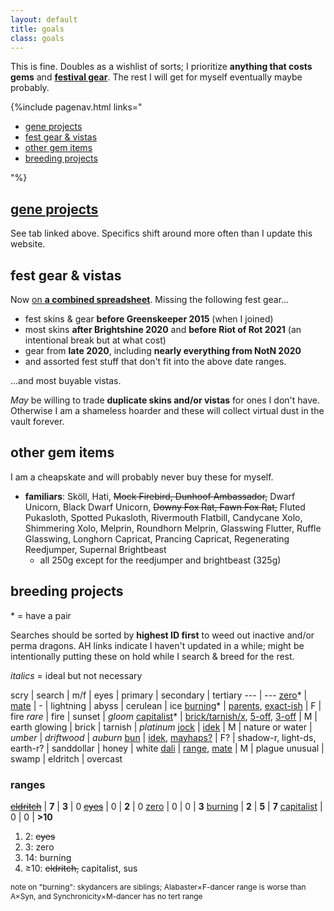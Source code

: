 ```yaml
---
layout: default
title: goals
class: goals
---
```

This is fine. Doubles as a wishlist of sorts; I prioritize **anything that costs gems** and **[festival gear](https://docs.google.com/spreadsheets/d/1-mLVoA-2ItW951fS9JMNEpV1myB50YQLFdc545EiBGU/edit?usp=sharing)**. The rest I will get for myself eventually maybe probably.

{%include pagenav.html links="<ul><li><a href='#gene-projects'>gene projects</a></li><li><a href='#fest-gear--vistas'>fest gear & vistas</a></li><li><a href='#other-gem-items'>other gem items</a></li><li><a href='#breeding-projects'>breeding projects</a></li></ul>"%}

## [gene projects](https://www1.flightrising.com/lair/138250/1942989)

See tab linked above. Specifics shift around more often than I update this website.

<!--
normal text: treasure; <b>bold: gems</b>; <i>italic: Baldwin, Swipp, or coli</i>

dragon | breed/other | primary | secondary | tertiary
--- | ---
dragon | breed/other | primary | secondary | tertiary
-->

## fest gear & vistas

Now [on <b>a combined spreadsheet</b>](https://docs.google.com/spreadsheets/d/1-mLVoA-2ItW951fS9JMNEpV1myB50YQLFdc545EiBGU/edit?usp=sharing). Missing the following fest gear...

- fest skins & gear <b>before Greenskeeper 2015</b> (when I joined)
- most skins <b>after Brightshine 2020</b> and <b>before Riot of Rot 2021</b> (an intentional break but at what cost)
- gear from <b>late 2020</b>, including <b>nearly everything from NotN 2020</b>
- and assorted fest stuff that don't fit into the above date ranges.

...and most buyable vistas.

*May* be willing to trade **duplicate skins and/or vistas** for ones I don't have. Otherwise I am a shameless hoarder and these will collect virtual dust in the vault forever.

## other gem items

I am a cheapskate and will probably never buy these for myself.

<!-- - <b>apparel</b>: currently none, keeping this section in case it becomes relevant again anyway-->
- <b>familiars</b>: Sköll, Hati, ~~Mock Firebird, Dunhoof Ambassador,~~ Dwarf Unicorn, Black Dwarf Unicorn, ~~Downy Fox Rat, Fawn Fox Rat,~~ Fluted Pukasloth, Spotted Pukasloth, Rivermouth Flatbill, Candycane Xolo, Shimmering Xolo, Melprin, Roundhorn Melprin, Glasswing Flutter, Ruffle Glasswing, Longhorn Capricat, Prancing Capricat, Regenerating Reedjumper, Supernal Brightbeast
	- all 250g except for the reedjumper and brightbeast (325g)

## breeding projects

\* = have a pair

Searches should be sorted by <b>highest ID first</b> to weed out inactive and/or perma dragons. AH links indicate I haven't updated in a while; might be intentionally putting these on hold while I search & breed for the rest.

<!--hasn't been active for a long while
### [i cannot be stopped](https://flightrising.com/main.php?p=lair&id=154165&tab=dragon&did=24247054)

scry | search | m/f | eyes | primary | secondary | tertiary
--- | ---
[eldritch](https://www1.flightrising.com/scrying/predict?breed=3&gender=1&age=1&bodygene=23&body=96&winggene=23&wings=75&tertgene=15&tert=96&element=11&eyetype=0)\* | [range](https://www1.flightrising.com/auction-house/buy/realm/dragons?d_body_range=126-28&d_wings_range=167-172&d_tert_range=126-28&collapse=1), [mate](https://www1.flightrising.com/search/dragons?sort=id_desc&name=&exalted=0&progen=&breed=&bodygene=&winggene=&tertgene=&gender=1&body=&wings=&tert=96&element=&body_range=96-28&wings_range=75-84&tert_range=&age=&rtb=&gen1=&pattern=&id_length=&level_min=&level_max=&eyetype=&hibernal_cooldown_status=&ancient=&named=&hibernal=&sort=id_desc&collapse=1), [exact](https://www1.flightrising.com/search/dragons?sort=id_desc&name=&exalted=0&progen=&breed=&bodygene=&winggene=&tertgene=&gender=&body=96&wings=75&tert=&element=&body_range=&wings_range=&tert_range=&age=&rtb=&gen1=&pattern=XYX&id_length=&level_min=&level_max=&eyetype=&hibernal_cooldown_status=&ancient=&named=&hibernal=&sort=id_desc&collapse=1) | F |  fire | abyss | marigold | abyss
[arcane1](https://www1.flightrising.com/scrying/predict?breed=17&gender=1&age=1&bodygene=29&body=155&winggene=28&wings=66&tertgene=26&tert=66&element=9&eyetype=0) | [range](https://www1.flightrising.com/auction-house/buy/realm/dragons?d_body_range=130-123&d_wings_range=160-85&d_tert_range=160-85&collapse=1), [mate](https://www1.flightrising.com/search/dragons?sort=id_desc&name=&exalted=0&progen=&breed=&bodygene=&winggene=&tertgene=&gender=0&body=&wings=&tert=66&element=&body_range=155-123&wings_range=66-85&tert_range=&age=&rtb=&gen1=&pattern=&id_length=&level_min=&level_max=&eyetype=&hibernal_cooldown_status=&ancient=&named=&hibernal=&sort=id_desc), [exact](https://www1.flightrising.com/search/dragons?sort=id_desc&name=&exalted=0&progen=&breed=&bodygene=&winggene=&tertgene=&gender=&body=155&wings=66&tert=&element=&body_range=&wings_range=&tert_range=&age=&rtb=&gen1=&pattern=XYY&id_length=&level_min=&level_max=&eyetype=&hibernal_cooldown_status=&ancient=&named=&hibernal=&sort=id_desc&collapse=1) | F | arcane | chartreuse | pink | pink
[arcane2](https://www1.flightrising.com/scrying/predict?breed=17&gender=0&age=1&bodygene=29&body=115&winggene=29&wings=155&tertgene=26&tert=66&element=9&eyetype=0) | [range](https://www1.flightrising.com/auction-house/buy/realm/dragons?d_body_range=173-93&d_wings_range=130-123&d_tert_range=160-85&collapse=1), [mate](https://www1.flightrising.com/search/dragons?sort=id_desc&name=&exalted=0&progen=&breed=17&bodygene=&winggene=&tertgene=&gender=1&body=115&wings=155&tert=&element=&body_range=&wings_range=&tert_range=66-65&age=&rtb=&gen1=&pattern=&id_length=&level_min=&level_max=&eyetype=&hibernal_cooldown_status=&ancient=&named=&hibernal=&sort=id_desc), [exact](https://www1.flightrising.com/search/dragons?sort=id_desc&name=&exalted=0&progen=&breed=&bodygene=&winggene=&tertgene=&gender=&body=115&wings=155&tert=66&element=&body_range=&wings_range=&tert_range=&age=&rtb=&gen1=&pattern=&id_length=&level_min=&level_max=&eyetype=&hibernal_cooldown_status=&ancient=&named=&hibernal=&sort=id_desc&collapse=1) | M | arcane | moss | chartreuse | pink
[F](https://www1.flightrising.com/scrying/predict?breed=18&gender=0&age=1&bodygene=47&body=126&winggene=54&wings=10&tertgene=42&tert=116&element=4&eyetype=5) | [range](https://www1.flightrising.com/auction-house/buy/realm/dragons?d_body_range=23-26&d_wings_range=70-11&d_tert_range=169-161&collapse=1), [exact](https://www1.flightrising.com/search/dragons?sort=id_desc&name=&exalted=0&progen=&breed=&bodygene=&winggene=&tertgene=&gender=&body=126&wings=10&tert=116&element=&body_range=&wings_range=&tert_range=&age=&rtb=&gen1=&pattern=&id_length=&level_min=&level_max=&eyetype=&hibernal_cooldown_status=&ancient=&named=&hibernal=&sort=id_desc&collapse=1) | M | water multigaze | overcast | obsidian | cherry
[eyes](https://www1.flightrising.com/scrying/predict?breed=7&gender=0&age=1&bodygene=18&body=10&winggene=5&wings=90&tertgene=24&tert=98&element=6&eyetype=8)\* | [mate](https://www1.flightrising.com/search/dragons?sort=id_desc&name=&exalted=0&progen=&breed=&bodygene=&winggene=&tertgene=&gender=1&body=10&wings=90&tert=98&element=&body_range=&wings_range=&tert_range=&age=&rtb=&gen1=&pattern=&id_length=&level_min=&level_max=&eyetype=&hibernal_cooldown_status=&ancient=&named=&hibernal=&silhouette_unlocked=&sort=id_desc&nocollapse=1), [exact](https://www1.flightrising.com/search/dragons?sort=id_desc&name=&exalted=0&progen=&breed=&bodygene=&winggene=&tertgene=&gender=&body=10&wings=90&tert=98&element=&body_range=&wings_range=&tert_range=&age=&rtb=&gen1=&pattern=&id_length=&level_min=&level_max=&eyetype=&hibernal_cooldown_status=&ancient=&named=&hibernal=&sort=id_desc&nocollapse=1) | M | ice | obsidian | ultramarine | gloom

### eventually-->

<i>italics</i> = ideal but not necessary

scry | search | m/f | eyes | primary | secondary | tertiary
--- | ---
[zero](https://www1.flightrising.com/scrying/predict?breed=13&gender=0&age=1&bodygene=15&body=96&winggene=20&wings=117&tertgene=5&tert=3&element=5&eyetype=0)\* | [mate](https://www1.flightrising.com/search/dragons?sort=id_desc&name=&exalted=0&progen=&breed=&bodygene=&winggene=&tertgene=&body=96&wings=117&tert=3&element=&body_range=&wings_range=&tert_range=&age=&rtb=&gen1=&pattern=&id_length=&level_min=&level_max=&eyetype=&hibernal_cooldown_status=&ancient=&named=&hibernal=&silhouette_unlocked=&sort=id_desc&nocollapse=1) | - | lightning | abyss | cerulean | ice
[burning](https://www1.flightrising.com/scrying/predict?breed=18&gender=1&age=1&bodygene=56&body=48&winggene=56&wings=172&tertgene=48&tert=98&element=11&eyetype=3)\* | [parents](https://www1.flightrising.com/search/dragons?page=1&sort=id_asc&name=&exalted=0&progen=&breed=&bodygene=&winggene=&tertgene=&gender=&body=&wings=&tert=&element=&body_range=133-158&wings_range=84-105&tert_range=91-8&age=&rtb=&gen1=&pattern=&id_length=&level_min=&level_max=&eyetype=&hibernal_cooldown_status=&ancient=&named=&hibernal=&silhouette_unlocked=&sort=id_desc&page=1&nocollapse=1), [exact-ish](https://www1.flightrising.com/search/dragons?sort=id_desc&name=&exalted=0&progen=&breed=&bodygene=&winggene=&tertgene=&gender=&body=48&wings=172&tert=&element=&body_range=&wings_range=&tert_range=146-8&age=&rtb=&gen1=&pattern=&id_length=&level_min=&level_max=&eyetype=&hibernal_cooldown_status=&ancient=&named=&hibernal=&silhouette_unlocked=&sort=id_desc&nocollapse=1) | F | fire <i>rare</i> | fire | sunset | <i>gloom</i>
[capitalist](https://www1.flightrising.com/scrying/predict?breed=8&gender=0&age=1&bodygene=24&body=107&winggene=17&wings=124&tertgene=21&tert=4&element=1&eyetype=7)\* | [brick/tarnish/x](https://www1.flightrising.com/search/dragons?page=1&sort=id_asc&name=&exalted=0&progen=&breed=8%2C10%2C12%2C11&bodygene=&winggene=&tertgene=&gender=&body=107&wings=124&tert=&element=&body_range=&wings_range=&tert_range=&age=&rtb=&gen1=&pattern=&id_length=&level_min=&level_max=&eyetype=&hibernal_cooldown_status=&ancient=&named=&hibernal=&silhouette_unlocked=&sort=id_desc), [5-off](https://www1.flightrising.com/search/dragons?page=1&sort=id_asc&name=&exalted=0&progen=&breed=8%2C12%2C10%2C11&bodygene=&winggene=&tertgene=&gender=&body=&wings=&tert=&element=&body_range=107-87%2C107-65&wings_range=124-106%2C124-94&tert_range=4-97%2C4-98&age=&rtb=&gen1=&pattern=&id_length=&level_min=&level_max=&eyetype=&hibernal_cooldown_status=&ancient=&named=&hibernal=&silhouette_unlocked=&sort=id_desc), [3-off](https://www1.flightrising.com/search/dragons?page=1&sort=id_asc&name=&exalted=0&progen=&breed=8%2C12%2C10%2C11&bodygene=&winggene=&tertgene=&gender=&body=&wings=&tert=&element=&body_range=107-168%2C107-164&wings_range=124-157%2C124-56&tert_range=4-74%2C4-6&age=&rtb=&gen1=&pattern=&id_length=&level_min=&level_max=&eyetype=&hibernal_cooldown_status=&ancient=&named=&hibernal=&silhouette_unlocked=&sort=id_desc) | M | earth glowing | brick | tarnish | *platinum*
[jock](https://www1.flightrising.com/search/dragons?page=1&sort=id_asc&name=&exalted=0&progen=&breed=&bodygene=&winggene=&tertgene=&gender=0&body=157%2C165%2C166&wings=165%2C157%2C166&tert=166%2C165%2C157%2C125&element=4%2C10&body_range=&wings_range=&tert_range=&age=&rtb=&gen1=&pattern=XYZ&id_length=&level_min=&level_max=&eyetype=&hibernal_cooldown_status=&ancient=&named=&hibernal=&silhouette_unlocked=&sort=id_desc&nocollapse=1) | [idek](https://www1.flightrising.com/search/dragons?sort=id_desc&name=&exalted=0&progen=&breed=&bodygene=&winggene=&tertgene=&gender=0&body=157%2C165%2C166&wings=165%2C157%2C166&tert=166%2C165%2C157&element=4%2C10&body_range=&wings_range=&tert_range=&age=&rtb=&gen1=&pattern=XYZ&id_length=&level_min=&level_max=&eyetype=&hibernal_cooldown_status=&ancient=&named=&hibernal=&silhouette_unlocked=&sort=id_desc&nocollapse=1) | M | nature or water | *umber* | *driftwood* | *auburn*
[bun](https://www1.flightrising.com/scrying/predict?breed=17&gender=1&age=1&bodygene=31&body=110&winggene=38&wings=93&tertgene=27&tert=2&element=1&eyetype=3) | [idek](https://www1.flightrising.com/search/dragons?sort=id_desc&name=&exalted=0&progen=&breed=&bodygene=&winggene=&tertgene=&gender=1&body=&wings=&tert=97%2C2%2C74&element=7%2C8&body_range=103-110&wings_range=1-74%2C103-110&tert_range=&age=&rtb=&gen1=&pattern=XYZ&id_length=&level_min=&level_max=&eyetype=&hibernal_cooldown_status=&ancient=&named=&hibernal=&silhouette_unlocked=&sort=id_desc), [mayhaps?](https://www1.flightrising.com/search/dragons?page=1&sort=id_asc&name=&exalted=0&progen=&breed=&bodygene=&winggene=&tertgene=&gender=1&body=1%2C103%2C93%2C104%2C43%2C110%2C139%2C45&wings=93&tert=2&element=7%2C8%2C1&body_range=&wings_range=&tert_range=&age=&rtb=&gen1=&pattern=&id_length=&level_min=&level_max=&eyetype=&hibernal_cooldown_status=&ancient=&named=&hibernal=&silhouette_unlocked=&sort=id_desc) | F? | shadow-r, light-ds, earth-r? <!--rare/dark sclera--> | sanddollar | honey | white
[dali](https://www1.flightrising.com/scrying/predict?breed=19&gender=0&age=1&bodygene=62&body=36&winggene=71&wings=176&tertgene=62&tert=126&element=2&eyetype=2) | [range](https://www1.flightrising.com/search/dragons?sort=id_desc&name=&exalted=0&progen=&breed=&bodygene=&winggene=&tertgene=&gender=&body=&wings=&tert=&element=&body_range=153-37&wings_range=10-11&tert_range=24-25&age=&rtb=&gen1=&pattern=&id_length=&level_min=&level_max=&eyetype=&hibernal_cooldown_status=&ancient=&named=&hibernal=&silhouette_unlocked=&sort=id_desc), [mate](https://www1.flightrising.com/search/dragons?page=1&sort=id_asc&name=&exalted=0&progen=&breed=&bodygene=&winggene=&tertgene=&gender=1&body=36&wings=&tert=126&element=&body_range=&wings_range=176-1&tert_range=&age=&rtb=&gen1=&pattern=&id_length=&level_min=&level_max=&eyetype=&hibernal_cooldown_status=&ancient=&named=&hibernal=&silhouette_unlocked=&sort=id_desc) | M | plague unusual | swamp | eldritch | overcast

### ranges

~~[eldritch](http://fr.fintastic.net/?id=56,62,113,115,60,60,1,1,Andarist,Babby)~~ | <b>7</b> | <b>3</b> | 0
~~[eyes](http://fr.fintastic.net/?id=21,21,49,50,13,13,1,1,Orvil,unnamed)~~ | 0 | <b>2</b> | 0
[zero](http://fr.fintastic.net/?id=60,60,65,65,4,6,1,1,Isos,Forrester) | 0 | 0 | <b>3</b>
[burning](http://fr.fintastic.net/?id=123,124,114,118,15,21,1,1,Alabaster,Synchronicity) | <b>2</b> | <b>5</b> | <b>7</b>
[capitalist](http://fr.fintastic.net/?id=164,164,143,143,10,171,1,1,unnamed,Wyze) | 0 | 0 | <b>>10</b>

1. 2: ~~eyes~~
1. 3: zero
1. 14: burning
1. ≥10: ~~eldritch,~~ capitalist, sus

<span style="font-size:.85em;">note on "burning": skydancers are siblings; Alabaster×F-dancer range is worse than A×Syn, and Synchronicity×M-dancer has no tert range</span>
